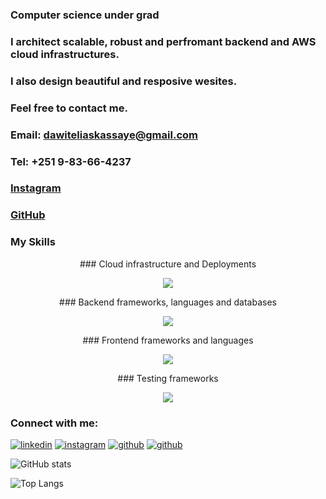 ### **Computer science** under grad
### I architect scalable, robust and perfromant backend and AWS cloud infrastructures.
### I also design beautiful and resposive wesites.


### Feel free to contact me. 
### Email: **dawiteliaskassaye@gmail.com** 
### Tel: **+251 9-83-66-4237** 
### [Instagram](https://www.instagram.com/dawitelias/)
### [GitHub](https://github.com/dawitel/) 

### My Skills 
<p align="center">
  ### Cloud infrastructure and Deployments
</p>


<p align="center">
  <a href="https://skillicons.dev">
    <img src="https://skillicons.dev/icons?i=aws,git,githubactions,vercel,kafka,grafana,prometheus,kubernetes,docker,ansible" />
  </a>
</p>


<p align="center">
  ### Backend frameworks, languages and databases
</p>

<p align="center">
  <a href="https://skillicons.dev">
    <img src="https://skillicons.dev/icons?i=nodejs,nextjs,nestjs,ts,go,mongodb,mysql,redis" />
  </a>
</p>
<p align="center">
  ### Frontend frameworks and languages
</p>

<p align="center">
  <a href="https://skillicons.dev">
    <img src="https://skillicons.dev/icons?i=nextjs,react,ts,tailwind,js" />
  </a>
</p>
<p align="center">
  ### Testing frameworks
</p>

<p align="center">
  <a href="https://skillicons.dev">
    <img src="https://skillicons.dev/icons?i=cypress,jest" />
  </a>
</p>

### Connect with me:
[![linkedin](https://skillicons.dev/icons?i=linkedin)](https://www.linkedin.com/in/dawit-elias-gebremariam/)
[![instagram](https://skillicons.dev/icons?i=instagram)](https://www.instagram.com/dawitelias/)
[![github](https://skillicons.dev/icons?i=tweeter)](https://x.com/DawitEliasge/)
[![github](https://skillicons.dev/icons?i=github)](https://github.com/GlenMac90/)

![GitHub stats](https://github-readme-stats.vercel.app/api?username=dawitel&show_icons=true&theme=tokyonight)

![Top Langs](https://github-readme-stats.vercel.app/api/top-langs/?username=dawitel&theme=tokyonight)


